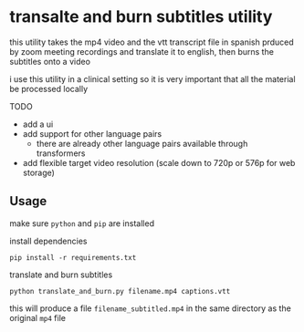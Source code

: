 # transalte and burn subtitles utility

this utility takes the mp4 video and the vtt transcript file in spanish prduced by zoom meeting recordings and translate it to english, then burns the subtitles onto a video

i use this utility in a clinical setting so it is very important that all the material be processed locally

TODO
* add a ui
* add support for other language pairs
  * there are already other language pairs available through transformers
* add flexible target video resolution (scale down to 720p or 576p for web storage)


## Usage

make sure `python` and `pip` are installed

install dependencies

```
pip install -r requirements.txt
```

translate and burn subtitles

```
python translate_and_burn.py filename.mp4 captions.vtt
```

this will produce a file `filename_subtitled.mp4` in the same directory as the original `mp4` file
